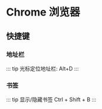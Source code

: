 # Chrome 浏览器

## 快捷键

### 地址栏

::: tip 光标定位地址栏: Alt+D
:::

### 书签

::: tip 显示/隐藏书签 Ctrl + Shift + B
:::
